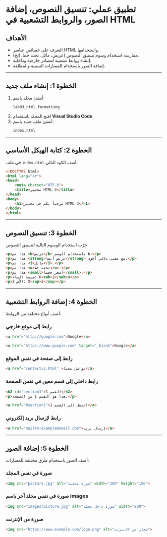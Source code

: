 # تطبيق عملي: تنسيق النصوص، إضافة الصور، والروابط التشعبية في HTML


## الأهداف
- التعرف على خصائص عناصر HTML واستخدامها.
- ممارسة استخدام وسوم تنسيق النصوص (عريض، مائل، تحت خط، إلخ).
- إنشاء روابط تشعبية لمصادر خارجية وداخلية.
- إضافة الصور باستخدام المسارات النسبية والمطلقة.

---

## الخطوة 1: إنشاء ملف جديد
1. أنشئ مجلد باسم:
   ```
   lab03_html_formatting
   ```
2. افتح المجلد باستخدام **Visual Studio Code**.
3. أنشئ ملف جديد باسم:
   ```
   index.html
   ```

---

## الخطوة 2: كتابة الهيكل الأساسي
في ملف `index.html` أضف الكود التالي:

```html
<!DOCTYPE html>
<html lang="ar">
<head>
    <meta charset="UTF-8">
    <title>مختبر HTML 3</title>
</head>
<body>
    <h1>مرحباً بكم في مختبر HTML 3</h1>
</body>
</html>
```

---

## الخطوة 3: تنسيق النصوص
جرّب استخدام الوسوم التالية لتنسيق النصوص:

```html
<p>هذا نص <b>عريض</b> باستخدام الوسم b.</p>
<p>هذا نص <strong>عريض أيضاً</strong> مع معنى دلالي أقوى.</p>
<p>هذا نص <i>مائل</i>.</p>
<p>هذا نص <u>تحته خط</u>.</p>
<p>هذا نص <small>أصغر حجماً</small>.</p>
<p>صيغة الماء: H<sub>2</sub>O</p>
<p>الأس 2: X<sup>2</sup></p>
```

---

## الخطوة 4: إضافة الروابط التشعبية
أضف أنواع مختلفة من الروابط:
### رابط إلى موقع خارجي
```html
<a href="http://google.com">Google</a>
```

```html
<a href="https://www.google.com" target="_blank">Google</a>
```

### رابط إلى صفحة في نفس الموقع
```html
<a href="contactus.html" >تواصل معنا</a>
```

### رابط داخلي إلى قسم معين في نفس الصفحة 
```html
<h2 id="section1">القسم 1</h2>
<p>هذا هو القسم 1 من الصفحة.</p>

<a href="#section1">انتقل إلى القسم 1</a>
```

### رابط لإرسال بريد إلكتروني
```html
<a href="mailto:example@email.com">إرسال بريد</a>
```


---

## الخطوة 5: إضافة الصور
أضف الصور باستخدام طرق مختلفة للمسارات:

### صورة في نفس المجلد
```html
<img src="picture.jpg" alt="صورة محلية" width="200" height="150">
```
### صورة في نفس مجلد آخر باسم images
```html
<img src="images/picture.jpg" alt="صورة داخل مجلد" width="200">
```
### صورة من الإنترنت      
```html
<img src="https://www.example.com/logo.png" alt="شعار من الإنترنت">
```
